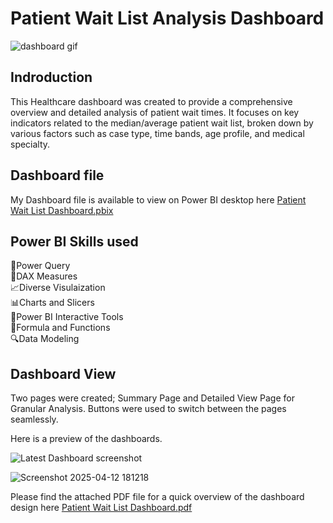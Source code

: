 # Patient Wait List Analysis Dashboard  
![dashboard gif](https://github.com/user-attachments/assets/273393df-69eb-48bb-bde8-86f83f298d4f)  
## Indroduction  
This Healthcare dashboard was created to provide a comprehensive overview and detailed analysis of patient wait times. It focuses on key indicators related to the median/average patient wait list, broken down by various factors such as case type, time bands, age profile, and medical specialty.  
## Dashboard file  
My Dashboard file is available to view on Power BI desktop here [Patient Wait List Dashboard.pbix](https://github.com/nishi-uthappa/Patient-Wait-List-Analysis-Project/blob/main/Healthcare%20Power%20BI%20Dashboard%20Project.pbix)  
## Power BI Skills used   
💪Power Query  
🧮DAX Measures  
📈Diverse Visulaization  
📊Charts and Slicers  
💪Power BI Interactive Tools  
🧮Formula and Functions    
🔍Data Modeling    
## Dashboard View    
Two pages were created; Summary Page and Detailed View Page for Granular Analysis. 
Buttons were used to switch between the pages seamlessly.  

Here is a preview of the dashboards.  


![Latest Dashboard screenshot ](https://github.com/user-attachments/assets/9648d077-d3ec-430d-a419-0bdba1e0a34f)




![Screenshot 2025-04-12 181218](https://github.com/user-attachments/assets/61ca468d-a3af-4fe8-99a5-5023eb334cd2)  

Please find the attached PDF file for a quick overview of the dashboard design here [Patient Wait List Dashboard.pdf](https://github.com/nishi-uthappa/Patient-Wait-List-Analysis-Project/blob/main/Healthcare%20Power%20BI%20Dashboard%20Project.pdf)

